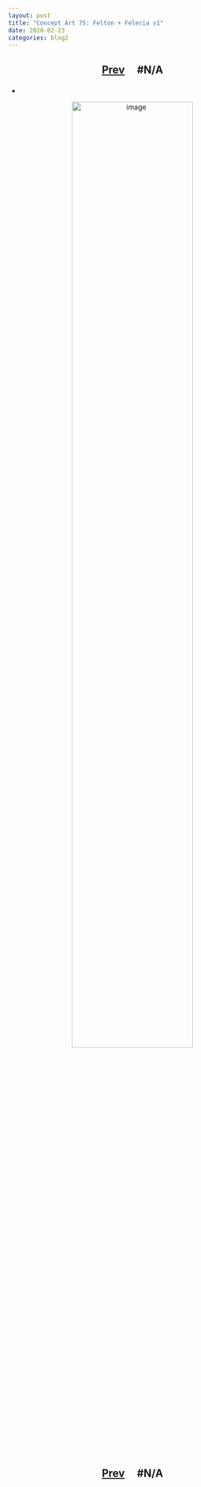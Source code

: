 ```yaml
---
layout: post
title: "Concept Art 75: Felton + Felecia v1"
date: 2020-02-23
categories: blog2
---
```


<h2>
  <p style="text-align:center;">
    <a href="/wingsofthechorus/archive/2020/02/19/conceptart74">Prev</a>
    &nbsp;&nbsp;&nbsp;
#N/A
  </p>
</h2>

-

<p style="text-align:center;">
  <img src="/wingsofthechorus/images/conceptart/ca75.png" width="70%" alt="image"/>
</p>

<h2>
  <p style="text-align:center;">
    <a href="/wingsofthechorus/archive/2020/02/19/conceptart74">Prev</a>
    &nbsp;&nbsp;&nbsp;
#N/A
  </p>
</h2>
